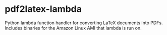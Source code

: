 # pdf2latex-lambda
Python lambda function handler for converting LaTeX documents into PDFs. Includes binaries for the Amazon Linux AMI that lambda is run on.

